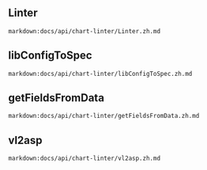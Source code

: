 ## Linter

`markdown:docs/api/chart-linter/Linter.zh.md`

## libConfigToSpec

`markdown:docs/api/chart-linter/libConfigToSpec.zh.md`

## getFieldsFromData

`markdown:docs/api/chart-linter/getFieldsFromData.zh.md`

## vl2asp

`markdown:docs/api/chart-linter/vl2asp.zh.md`